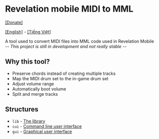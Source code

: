 # Revelation mobile MIDI to MML

[[Donate]](https://github.com/cuikho210/revelation-mobile-midi-to-mml/blob/main/README/DONATE.md)

[[English]](https://github.com/cuikho210/revelation-mobile-midi-to-mml) - 
[[Tiếng Việt]](https://github.com/cuikho210/revelation-mobile-midi-to-mml/blob/main/README/README-vi.md)

A tool used to convert MIDI files into MML code used in Revelation Mobile  
-- *This project is still in development and not really stable* --  

## Why this tool?

+ Preserve chords instead of creating multiple tracks
+ Map the MIDI drum set to the in-game drum set
+ Adjust volume range
+ Automatically boot volume
+ Split and merge tracks

## Structures

+ `lib` - [The library](https://github.com/cuikho210/revelation-mobile-midi-to-mml/tree/main/lib)
+ `cui` - [Command line user interface](https://github.com/cuikho210/revelation-mobile-midi-to-mml/tree/main/cui)
+ `gui` - [Graphical user interface](https://github.com/cuikho210/revelation-mobile-midi-to-mml/tree/main/gui)
